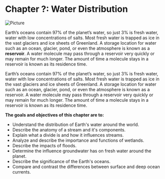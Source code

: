 # Chapter ?: Water Distribution

![Picture](https://www.opengeography.org/uploads/1/7/4/1/17412073/_186402340.png)

 Earth’s oceans contain 97% of the planet’s water, so just 3% is fresh water, water with low concentrations of salts. Most fresh water is trapped as ice in the vast glaciers and ice sheets of Greenland. A storage location for water such as an ocean, glacier, pond, or even the atmosphere is known as a **reservoir**. A water molecule may pass through a reservoir very quickly or may remain for much longer. The amount of time a molecule stays in a reservoir is known as its residence time.  
  
Earth’s oceans contain 97% of the planet’s water, so just 3% is fresh water, water with low concentrations of salts. Most fresh water is trapped as ice in the vast glaciers and ice sheets of Greenland. A storage location for water such as an ocean, glacier, pond, or even the atmosphere is known as a reservoir. A water molecule may pass through a reservoir very quickly or may remain for much longer. The amount of time a molecule stays in a reservoir is known as its residence time.

**The goals and objectives of this chapter are to:**

* Understand the distribution of Earth's water around the world.
* Describe the anatomy of a stream and it's components.
* Explain what a divide is and how it influences streams.
* Analyze and describe the importance and functions of wetlands.
* Describe the impacts of floods.
* Determine the influence groundwater has on fresh water around the planet. 
* Describe the significance of the Earth's oceans.
* Compare and contrast the differences between surface and deep ocean currents.



